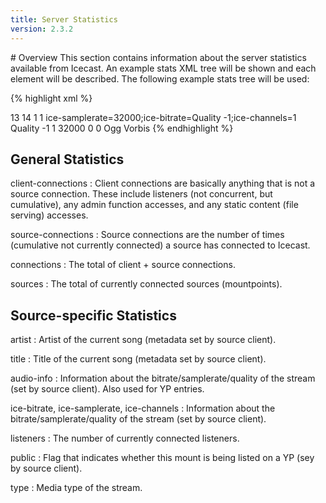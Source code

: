 ```yaml
---
title: Server Statistics
version: 2.3.2
---
```


<article markdown="1">
# Overview
This section contains information about the server statistics available from Icecast.
An example stats XML tree will be shown and each element will be described. The following
example stats tree will be used:

{% highlight xml %}
<?xml version="1.0"?>
<icestats>
	<client_connections>13</client_connections>
	<connections>14</connections>
	<source_connections>1</source_connections>
	<sources>1</sources>
	<source mount="/test.ogg">
		<artist></artist>
		<audio_info>ice-samplerate=32000;ice-bitrate=Quality -1;ice-channels=1</audio_info>
		<ice-bitrate>Quality -1</ice-bitrate>
		<ice-channels>1</ice-channels>
		<ice-samplerate>32000</ice-samplerate>
		<listeners>0</listeners>
		<public>0</public>
		<title></title>
		<type>Ogg Vorbis</type>
	</source>
</icestats>
{% endhighlight %}

## General Statistics

client-connections
: Client connections are basically anything that is not a source connection.
  These include listeners (not concurrent, but cumulative), any admin function
  accesses, and any static content (file serving) accesses.

source-connections
: Source connections are the number of times (cumulative not currently connected)
  a source has connected to Icecast.

connections
: The total of client + source connections.

sources
: The total of currently connected sources (mountpoints).

## Source-specific Statistics

artist
: Artist of the current song (metadata set by source client).

title
: Title of the current song (metadata set by source client).

audio-info
: Information about the bitrate/samplerate/quality of the stream
  (set by source client). Also used for YP entries.

ice-bitrate, ice-samplerate, ice-channels
: Information about the bitrate/samplerate/quality of the stream
  (set by source client).

listeners
: The number of currently connected listeners.

public
: Flag that indicates whether this mount is being listed on a YP (sey by source client).

type
: Media type of the stream.

</article>
